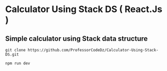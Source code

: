 # Calculator Using Stack DS ( React.Js )
## Simple calculator using Stack data structure

```
git clone https://github.com/ProfessorCodeDz/Calculator-Using-Stack-DS.git
```

```
npm run dev
```
